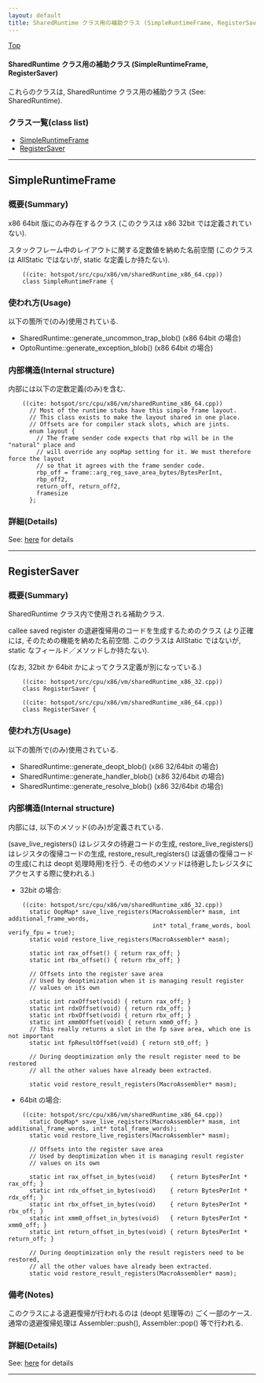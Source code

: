 ```yaml
---
layout: default
title: SharedRuntime クラス用の補助クラス (SimpleRuntimeFrame, RegisterSaver)
---
```

[Top](../index.html)

#### SharedRuntime クラス用の補助クラス (SimpleRuntimeFrame, RegisterSaver)

これらのクラスは, SharedRuntime クラス用の補助クラス (See: SharedRuntime).


### クラス一覧(class list)

  * [SimpleRuntimeFrame](#no1HvLgpip)
  * [RegisterSaver](#noFd3C5C_U)


---
## <a name="no1HvLgpip" id="no1HvLgpip">SimpleRuntimeFrame</a>

### 概要(Summary)
x86 64bit 版にのみ存在するクラス (このクラスは x86 32bit では定義されていない).

スタックフレーム中のレイアウトに関する定数値を納めた名前空間
(このクラスは AllStatic ではないが, static な定義しか持たない).


```
    ((cite: hotspot/src/cpu/x86/vm/sharedRuntime_x86_64.cpp))
    class SimpleRuntimeFrame {
```

### 使われ方(Usage)
以下の箇所で(のみ)使用されている.

* SharedRuntime::generate_uncommon_trap_blob() (x86 64bit の場合)
* OptoRuntime::generate_exception_blob() (x86 64bit の場合)

### 内部構造(Internal structure)
内部には以下の定数定義(のみ)を含む.


```
    ((cite: hotspot/src/cpu/x86/vm/sharedRuntime_x86_64.cpp))
      // Most of the runtime stubs have this simple frame layout.
      // This class exists to make the layout shared in one place.
      // Offsets are for compiler stack slots, which are jints.
      enum layout {
        // The frame sender code expects that rbp will be in the "natural" place and
        // will override any oopMap setting for it. We must therefore force the layout
        // so that it agrees with the frame sender code.
        rbp_off = frame::arg_reg_save_area_bytes/BytesPerInt,
        rbp_off2,
        return_off, return_off2,
        framesize
      };
```




### 詳細(Details)
See: [here](../doxygen/classSimpleRuntimeFrame.html) for details

---
## <a name="noFd3C5C_U" id="noFd3C5C_U">RegisterSaver</a>

### 概要(Summary)
SharedRuntime クラス内で使用される補助クラス.

callee saved register の退避復帰用のコードを生成するためのクラス
(より正確には, そのための機能を納めた名前空間. 
 このクラスは AllStatic ではないが, static なフィールド／メソッドしか持たない).

(なお, 32bit か 64bit かによってクラス定義が別になっている.)


```
    ((cite: hotspot/src/cpu/x86/vm/sharedRuntime_x86_32.cpp))
    class RegisterSaver {
```


```
    ((cite: hotspot/src/cpu/x86/vm/sharedRuntime_x86_64.cpp))
    class RegisterSaver {
```

### 使われ方(Usage)
以下の箇所で(のみ)使用されている.

* SharedRuntime::generate_deopt_blob() (x86 32/64bit の場合)
* SharedRuntime::generate_handler_blob() (x86 32/64bit の場合)
* SharedRuntime::generate_resolve_blob() (x86 32/64bit の場合)

### 内部構造(Internal structure)
内部には, 以下のメソッド(のみ)が定義されている.

(save_live_registers() はレジスタの待避コードの生成, 
 restore_live_registers() はレジスタの復帰コードの生成, 
 restore_result_registers() は返値の復帰コードの生成(これは deopt 処理時用)を行う.
 その他のメソッドは待避したレジスタにアクセスする際に使われる.)

* 32bit の場合:

```
    ((cite: hotspot/src/cpu/x86/vm/sharedRuntime_x86_32.cpp))
      static OopMap* save_live_registers(MacroAssembler* masm, int additional_frame_words,
                                         int* total_frame_words, bool verify_fpu = true);
      static void restore_live_registers(MacroAssembler* masm);
    
      static int rax_offset() { return rax_off; }
      static int rbx_offset() { return rbx_off; }
    
      // Offsets into the register save area
      // Used by deoptimization when it is managing result register
      // values on its own
    
      static int raxOffset(void) { return rax_off; }
      static int rdxOffset(void) { return rdx_off; }
      static int rbxOffset(void) { return rbx_off; }
      static int xmm0Offset(void) { return xmm0_off; }
      // This really returns a slot in the fp save area, which one is not important
      static int fpResultOffset(void) { return st0_off; }
    
      // During deoptimization only the result register need to be restored
      // all the other values have already been extracted.
    
      static void restore_result_registers(MacroAssembler* masm);
```

* 64bit の場合:

```
    ((cite: hotspot/src/cpu/x86/vm/sharedRuntime_x86_64.cpp))
      static OopMap* save_live_registers(MacroAssembler* masm, int additional_frame_words, int* total_frame_words);
      static void restore_live_registers(MacroAssembler* masm);
    
      // Offsets into the register save area
      // Used by deoptimization when it is managing result register
      // values on its own
    
      static int rax_offset_in_bytes(void)    { return BytesPerInt * rax_off; }
      static int rdx_offset_in_bytes(void)    { return BytesPerInt * rdx_off; }
      static int rbx_offset_in_bytes(void)    { return BytesPerInt * rbx_off; }
      static int xmm0_offset_in_bytes(void)   { return BytesPerInt * xmm0_off; }
      static int return_offset_in_bytes(void) { return BytesPerInt * return_off; }
    
      // During deoptimization only the result registers need to be restored,
      // all the other values have already been extracted.
      static void restore_result_registers(MacroAssembler* masm);
```


### 備考(Notes)
このクラスによる退避復帰が行われるのは (deopt 処理等の) ごく一部のケース.
通常の退避復帰処理は Assembler::push(), Assembler::pop() 等で行われる.




### 詳細(Details)
See: [here](../doxygen/classRegisterSaver.html) for details

---
